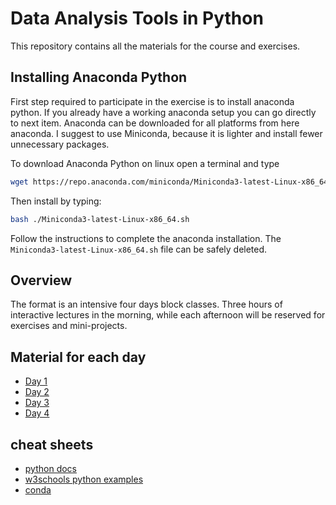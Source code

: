 # Data Analysis Tools in Python
This repository contains all the materials for the course and exercises. 

## Installing Anaconda Python
First step required to participate in the exercise is to install anaconda python.
If you already have a working anaconda setup you can go directly to next item. 
Anaconda can be downloaded for all platforms from here anaconda. 
I suggest to use Miniconda, because it is lighter and install fewer unnecessary packages.

To download Anaconda Python on linux open a terminal and type
```bash
wget https://repo.anaconda.com/miniconda/Miniconda3-latest-Linux-x86_64.sh
```
Then install by typing:
```bash
bash ./Miniconda3-latest-Linux-x86_64.sh
```
Follow the instructions to complete the anaconda installation. 
The `Miniconda3-latest-Linux-x86_64.sh` file can be safely deleted.

## Overview
The format is an intensive four days block classes.
Three hours of interactive lectures in the morning, 
while each afternoon will be reserved for exercises and mini-projects.

## Material for each day 
* [Day 1](./Day1)
* [Day 2](./Day2)
* [Day 3](./Day3)
* [Day 4](./Day4)

## cheat sheets
* [python docs](https://docs.python.org/3/library/index.html)
* [w3schools python examples](https://www.w3schools.com/python/default.asp)
* [conda](https://docs.conda.io/projects/conda/en/latest/user-guide/tasks/manage-environments.html)
